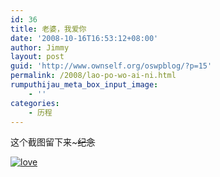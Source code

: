 ```yaml
---
id: 36
title: 老婆，我爱你
date: '2008-10-16T16:53:12+08:00'
author: Jimmy
layout: post
guid: 'http://www.ownself.org/oswpblog/?p=15'
permalink: /2008/lao-po-wo-ai-ni.html
rumputhijau_meta_box_input_image:
    - ''
categories:
    - 历程
---
```


这个截图留下来~~~纪念~~

[![love](/wp-content/uploads/2012/04/love_thumb.jpg "love")](/wp-content/uploads/2012/04/love.jpg)